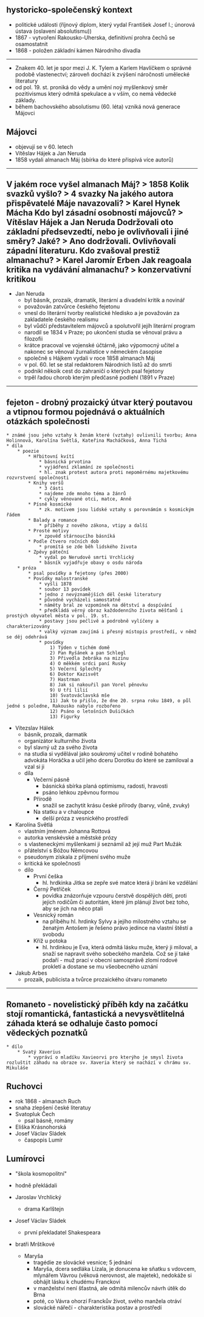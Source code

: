 ## hystoricko-společenský kontext
* politické události (říjnový diplom, který vydal František Josef I.; únorová ústava (oslavení absolutismu))
* 1867 - vytvoření Rakousko-Uherska, definitivní prohra čechů se osamostatnit
* 1868 - položen základní kámen Národního divadla
---
* Znakem 40. let je spor mezi J. K. Tylem a Karlem Havlíčkem o správné podobě vlastenectví; zároveň dochází k zvýšení náročnosti umělecké literatury
* od pol. 19. st. proniká do vědy a umění noý myšlenkový směr pozitivismus který odmítá spekulace a v vším, co nemá vědecké základy.
* během bachovského absolutismu (60. léta) vzniká nová generace Májovci

## Májovci
* objevují se v 60. letech
* Vítěslav Hájek a Jan Neruda
* 1858 vydali almanach Máj (sbírka do které přispívá více autorů)

---
V jakém roce vyšel almanach Máj? > 1858
Kolik svazků vyšlo? > 4 svazky
Na jakého autora přispěvatelé Máje navazovali? > Karel Hynek Mácha
Kdo byl zásadní osobností májovců? > Vítěslav Hájek a Jan Neruda
Dodržovali oto základní předsevzedtí, nebo je ovlivňovali i jiné směry? Jaké? > Ano dodržovali. Ovlivňovali západní literaturu.
Kdo zvašoval prestiž almanachu? > Karel Jaromír Erben
Jak reagoala kritika na vydávání almanachu? > konzervativní kritikou
---
* Jan Neruda
	* byl básník, prozaik, dramatik, literární a divadelní kritik a novinář
	* považován zatvůrce českého fejetonu
	* vnesl do literární tvorby realistické hledisko a je považován za zakladatele českého realismu
	* byl vůdčí představitelem májovců a spolutvořil jejíh literární program
	* narodil se 1834 v Praze; po ukončení studia se věnoval právu a filozofii
	* krátce pracoval ve vojenské účtárně, jako výpomocný učitel a nakonec se věnoval žurnalistice v německém časopise
	* společně s Hájkem vydali v roce 1858 almanach Máj
	* v pol. 60. let se stal redaktorem Národních listů až do smrti
	* podnikl někoik cest do zahraničí o kterých psal fejetony
	* trpěl řadou chorob kterým předčasně podlehl (1891 v Praze)
	
---
fejeton - drobný prozaický útvar který poutavou a vtipnou formou pojednává o aktuálních otázkách společnosti
---
	
	* známé jsou jeho vztahy k ženám které (vztahy) ovlivnili tvorbu; Anna Holinnová, Karolína Světlá, Kateřina Macháčková, Anna Tichá
	* díla
		* poezie
			* Hřbitovní kvítí
				* básnická prvotina
				* vyjádření zklamání ze společnosti
				* hl. znak protest autora proti nepoměrnému majetkovému rozvrstvení společnosti
			* Knihy veršů
				* 3 části
				* najdeme zde mnoho téma a žánrů
				* cykly věnované otci, matce, Anně
			* Písně kosmické
				* zk. motivem jsou lidské vztahy s porovnámím s kosmickým řádem
			* Balady a romance
				* příběhy z nového zákona, vtipy a další
			* Prosté motivy
				* zpověď stárnoucího básníká
			* Podle čtvero ročních dob
				* promítá se zde běh lidského života
			* Zpěvy páteční
				* vydal po Nerudově smrti Vrchlický
				* básník vyjadřuje obavy o osdu národa
		* próza
			* psal povídky a fejetony (přes 2000)
			* Povídky malostranské
				* vyšli 1878
				* soubor 13 povídek
				* jedno z nevýznamějších děl české literatury
				* původně vycházeli samostatně
				* náměty bral ze vzpomínek na dětství a dospívání
				* předkládá věrný obraz každodenního života měšťanů i prostých obyvatel města v pol. 19. st.
				* postavy jsou pečlivě a podrobně vylíčeny a charakterizovány
				* valký význam zaujímá i přesný místopis prostředí, v němž se děj odehrává
				* povídky
					1) Týden v tichém domě
					2) Pan Ryšánek a pan Schlegl
					3) Přivedla žebráka na mizinu
					4) O měkkém srdci paní Rusky
					5) Večerní šplechty
					6) Doktor Kazisvět
					7) Hastrman
					8) Jak si nakouřil pan Vorel pěnovku
					9) U tří lilií
					10) Svatováclavská mše
					11) Jak to přišlo, že dne 20. srpna roku 1849, o půl jedné s poledne, Rakousko nabylo rozbořeno
					12) Psáno o letošních Dušičkách
					13) Figurky
* Vítezslav Hálek
	* básník, prozaik, darmatik
	* organizátor kulturního života
	* byl slavný už za svého života
	* na studia si vydělával jako soukromý učitel v rodině bohatého advokáta Horáčka a učil jeho dceru Dorotku do které se zamiloval a vzal si ji
	* díla
		* Večerní pásně
			* básnická sbírka planá optimismu, radosti, hravosti
			* psáno lehkou zpěvnou formou
		* Přírodě
			* snažil se zachytit krásu české přírody (barvy, vůně, zvuky)
		* Na statku a v chaloupce
			* delší próza z vesnického prostředí
* Karolína Světlá
	* vlastním jménem Johanna Rottová
	* autorka venskévské a městské prózy
	* s vlasteneckými myšlenkami ji seznámil až její muž Part Mužák
	* přátelství s Bóžou Němcovou
	* pseudonym získala z příjmení svého muže
	* kritická ke společnosti
	* dílo
		* První češka
			* hl. hrdkinka Jitka se zepře své matce která jí brání ke vzdělání
		* Černý Petříček
			* povídka znázorňuje vzpouru čerstvě dospělých dětí, proti jejich rodičům či autoritám, které jim plánují život bez toho, aby se jich na něco ptali
		* Vesnický román
			* na příběhu hl. hrdinky Sylvy a jejího milostného vztahu se ženatým Antošem je řešeno právo jedince na vlastní štěstí a svobodu
		* Kříž u potoka
			* hl. hrdinkou je Eva, která odmítá lásku muže, který ji miloval, a snaží se napravit svého sobeckého manžela. Což se jí také podaří - muž prací v obecní samosprávě zlomí rodové prokletí a dostane se mu všeobecného uznání
* Jakub Arbes
	* prozaik, publicista a tvůrce prozaického útvaru romaneto
---
Romaneto - novelistický příběh kdy na začátku stojí romantická, fantastická a nevysvětlitelná záhada která se odhaluje často pomocí vědeckých poznatků
--- 
	* dílo
		* Svatý Xaverius
			* vypráví o mladíku Xavieorvi pro kterýho je smysl života rozluštit záhadu na obraze sv. Xaveria který se nachází v chrámu sv. Mikuláše
			
## Ruchovci
* rok 1868 - almanach Ruch
* snaha zlepšení české literatuy
* Svatopluk Čech
	* psal básně, romány
* Eliška Krásnohorská
* Josef Václav Sládek
	* časpopis Lumír

## Lumírovci
* "škola kosmopolitní"
* hodně překládali
* Jaroslav Vrchlický
	* drama Karlštejn
* Josef Václav Sládek
	* první překladatel Shakespeara
	
* bratři Mrštíkové
	* Maryša
		* tragédie ze slovácké vesnice; 5 jednání
		* Maryša, dcera sedláka Lízala, je donucena ke sňatku s vdovcem, mlynářem Vávrou (věková nerovnost, ale majetek), nedokáže si obhájit lásku k chudému Franckovi
		* v manželství není šťastná, ale odmítá milencův návrh útěk do Brna
		* poté, co Vávra ohorzí Franckův život, svého manžela otráví
		* slovácké nářečí - charakteristika postav a prostředí
